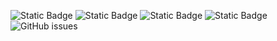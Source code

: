 ![Static Badge](https://img.shields.io/badge/blacklists-61-000000) ![Static Badge](https://img.shields.io/badge/blacklisted-2963890-cc0000) ![Static Badge](https://img.shields.io/badge/whitelisted-2251-00CC00) ![Static Badge](https://img.shields.io/badge/streaming_blacklist-28107-000000) ![GitHub issues](https://img.shields.io/github/issues/fabriziosalmi/blacklists)
